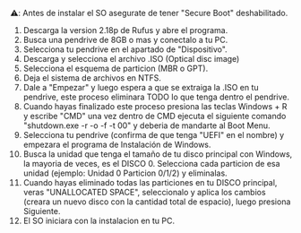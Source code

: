⚠️: Antes de instalar el SO asegurate de tener "Secure Boot" deshabilitado.
1. Descarga la version 2.18p de Rufus y abre el programa.
2. Busca una pendrive de 8GB o mas y conectalo a tu PC.
3. Selecciona tu pendrive en el apartado de "Dispositivo".
4. Descarga y selecciona el archivo .ISO (Optical disc image)
5. Selecciona el esquema de particion (MBR o GPT).
6. Deja el sistema de archivos en NTFS. 
7. Dale a "Empezar" y luego espera a que se extraiga la .ISO en tu pendrive, este proceso eliminara TODO lo que tenga dentro el pendrive.
8. Cuando hayas finalizado este proceso presiona las teclas Windows + R y escribe "CMD" una vez dentro de CMD ejecuta el siguiente comando "shutdown.exe -r -o -f -t 00" y deberia de mandarte al Boot Menu.
9. Selecciona tu pendrive (confirma de que tenga "UEFI" en el nombre) y empezara el programa de Instalación de Windows.
10. Busca la unidad que tenga el tamaño de tu disco principal con Windows, la mayoria de veces, es el DISCO 0. Selecciona cada particion de esa unidad (ejemplo: Unidad 0 Particion 0/1/2) y eliminalas.
11. Cuando hayas eliminado todas las particiones en tu DISCO principal, veras "UNALLOCATED SPACE", seleccionalo y aplica los cambios (creara un nuevo disco con la cantidad total de espacio), luego presiona Siguiente.
12. El SO iniciara con la instalacion en tu PC.
